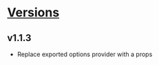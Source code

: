 # [Versions](https://github.com/Tracktor/treege-consumer/releases)

## v1.1.3

- Replace exported options provider with a props
